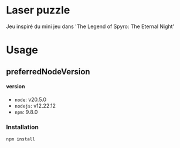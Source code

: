 # Laser puzzle
Jeu inspiré du mini jeu dans 'The Legend of Spyro: The Eternal Night'

# Usage
## preferredNodeVersion
#### version

- `node`: v20.5.0
- `nodejs`: v12.22.12
- `npm`: 9.8.0

### Installation
```bash
npm install
```